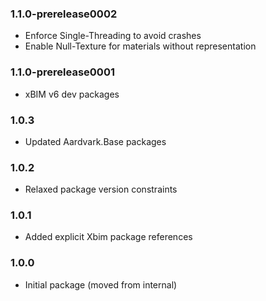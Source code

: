 ### 1.1.0-prerelease0002
- Enforce Single-Threading to avoid crashes
- Enable Null-Texture for materials without representation

### 1.1.0-prerelease0001
- xBIM v6 dev packages

### 1.0.3
- Updated Aardvark.Base packages

### 1.0.2
- Relaxed package version constraints

### 1.0.1
- Added explicit Xbim package references

### 1.0.0
- Initial package (moved from internal)